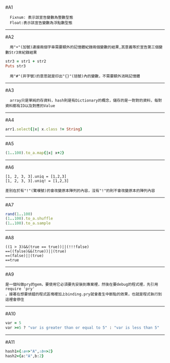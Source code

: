 #A1 
```
  Fixnum: 表示該宣告變數為整數型態
  Float:表示該宣告變數為浮點數型態
```

***

#A2 
```
  用"+"(加號)連接兩個字串需要額外的記憶體紀錄兩個變數的結果,其意義等於宣告第三個變數Str3來紀錄結果
```
```ruby
str3 = str1 + str2
Puts str3
```
```
  用"#"(井字號)的意思就是印出"{}"(括號)內的變數，不需要額外消耗記憶體
```

***

#A3 
```
  array只是單純的存資料，hash則是有Dictionary的概念，儲存的是一對對的資料，每對資料都有ID以及對應的Value
```

***

#A4 
```ruby
arr1.select{|x| x.class != String}
```

***

#A5
```ruby
(1..100).to_a.map{|x| x+2}
```

***

#A6
```
[1, 2, 3, 3].uniq = [1,2,3]
[1, 2, 3, 3].uniq! = [1,2,3]

差別在於有"!"(驚嘆號)的會改變原本陣列的內容，沒有"!"的則不會改變原本的陣列內容
```

***

#A7
```ruby
rand(1..100)
(1..100).to_a.shuffle
(1..100).to_a.sample
```

***

#A8
```
((1 > 3)&&(true == true))||(!!!false)
==((false)&&(true))||(true)
==(false)||(true)
==true
```

***

#A9
```
是一個叫做pry的gem，要使用它必須要先安裝到專案裡，然後在要debug的程式裡，先引用  require 'pry'
，接著在想要偵錯的程式區塊裡加上binding.pry就會產生中斷點的效果，也就是程式執行到這裡會停住
```

***

#A10
```ruby
var = 5
var >=5 ? "var is greater than or equal to 5" : "var is less than 5"

```

***

#A11
```ruby
hash1={:a=>"A",:b=>2}
hash2={a:"A",b:2}
```